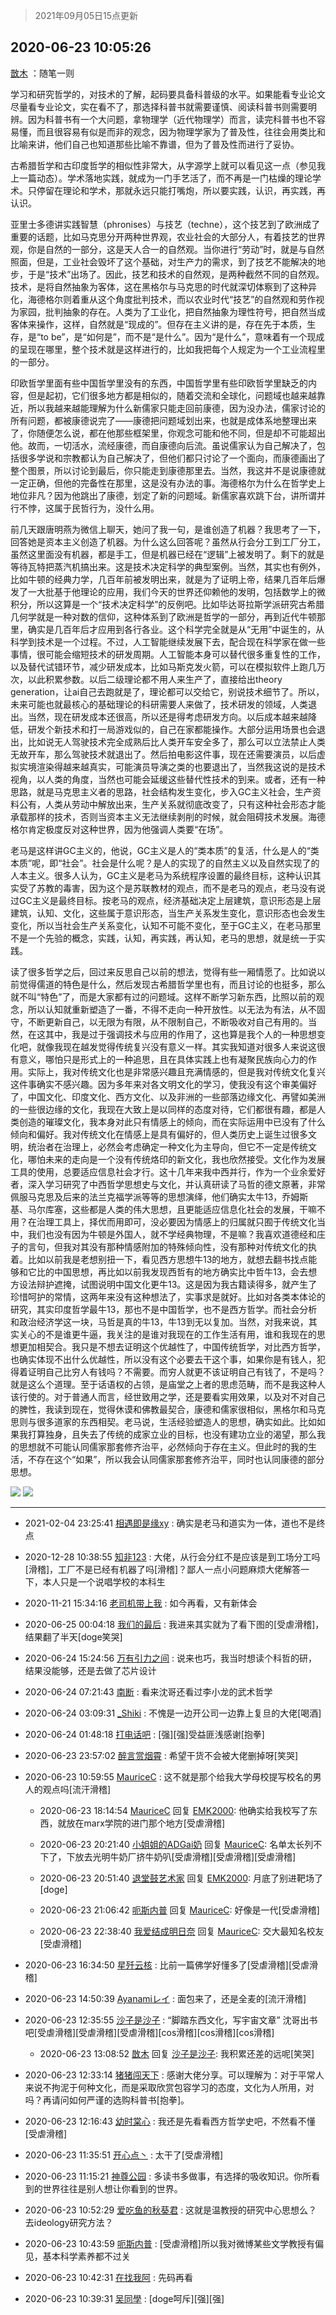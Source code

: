 > 2021年09月05日15点更新
<link rel="stylesheet" href="https://cdn.jsdelivr.net/gh/taotie6/sampleJSON@main/css/photo_show.css">


 ## 2020-06-23 10:05:26 

 [㪚木](https://www.coolapk.com/feed/19750622?shareKey=ZTgwZjEzNTc1MGJmNjEzMTc1NjE~) ：随笔一则

学习和研究哲学的，对技术的了解，起码要具备科普级的水平。如果能看专业论文尽量看专业论文，实在看不了，那选择科普书就需要谨慎、阅读科普书则需要明辨。因为科普书有一个大问题，拿物理学（近代物理学）而言，读完科普书也不容易懂，而且很容易有似是而非的观念<!--break-->，因为物理学家为了普及性，往往会用类比和比喻来讲，他们自己也知道那些比喻不靠谱，但为了普及性而进行了妥协。

古希腊哲学和古印度哲学的相似性非常大，从字源学上就可以看见这一点（参见我上一篇动态）。学术落地实践，就成为一门手艺活了，而不再是一门枯燥的理论学术。只停留在理论和学术，那就永远只能打嘴炮，所以要实践，认识，再实践，再认识。

亚里士多德讲实践智慧（phronises）与技艺（techne），这个技艺到了欧洲成了重要的话题，比如马克思分开两种世界观，农业社会的大部分人，有着技艺的世界观，你是自然的一部分，这是天人合一的自然观。当你进行“劳动”时，就是与自然照面，但是，工业社会毁坏了这个基础，对生产力的需求，到了技艺不能解决的地步，于是“技术”出场了。因此，技艺和技术的自然观，是两种截然不同的自然观。技术，是将自然抽象为客体，这在黑格尔与马克思的时代就深切体察到了这种异化，海德格尔则着重从这个角度批判技术，而以农业时代“技艺”的自然观和劳作视为家园，批判抽象的存在。人类为了工业化，把自然抽象为理性符号，把自然当成客体来操作，这样，自然就是“现成的”。但存在主义讲的是，存在先于本质，生存，是“to be”，是“如何是”，而不是“是什么”。因为“是什么”，意味着有一个现成的呈现在哪里，整个技术就是这样进行的，比如我把每个人规定为一个工业流程里的一部分。

印欧哲学里面有些中国哲学里没有的东西，中国哲学里有些印欧哲学里缺乏的内容，但是起初，它们很多地方都是相似的，随着交流和全球化，问题域也越来越靠近，所以我越来越能理解为什么新儒家只能走回前康德，因为没办法，儒家讨论的所有问题，都被康德说完了——康德把问题域划出来，也就是成体系地整理出来了，你随便怎么说，都在他那些框架里，你观念可能和他不同，但是却不可能超出他。故而，一切活水，流经康德，而自康德向后流。虽说儒家认为自己解决了，包括很多学说和宗教都认为自己解决了，但他们都只讨论了一个面向，而康德画出了整个图景，所以讨论到最后，你只能走到康德那里去。当然，我这并不是说康德就一定正确，但他的完备性在那里，这是没有办法的事。海德格尔为什么在哲学史上地位非凡？因为他跳出了康德，划定了新的问题域。新儒家喜欢跳下台，讲所谓并行不悖，这属于民哲行为，没什么用。

前几天跟唐明燕为微信上聊天，她问了我一句，是谁创造了机器？我思考了一下，回答她是资本主义创造了机器。为什么这么回答呢？虽然从行会分工到工厂分工，虽然这里面没有机器，都是手工，但是机器已经在“逻辑”上被发明了。剩下的就是等待瓦特把蒸汽机搞出来。这是技术决定科学的典型案例。当然，其实也有例外，比如牛顿的经典力学，几百年前被发明出来，就是为了证明上帝，结果几百年后爆发了一大批基于他理论的应用，我们今天的世界还仰赖他的发明，包括数学上的微积分，所以这算是一个“技术决定科学”的反例吧。比如毕达哥拉斯学派研究古希腊几何学就是一种对数的信仰，这种体系到了欧洲是哲学的一部分，再到近代牛顿那里，确实是几百年后才应用到各行各业。这个科学完全就是从“无用”中诞生的，从科学到技术是一个过程。不过，人工智能继续发展下去，配合现在科学家在做一些事情，很可能会缩短技术的研发周期。人工智能本身可以替代很多重复性的工作，以及替代试错环节，减少研发成本，比如马斯克发火箭，可以在模拟软件上跑几万次，以此积累参数。以后二级理论都不用人来生产了，直接给出theory generation，让ai自己去跑就是了，理论都可以交给它，别说技术细节了。所以，未来可能也就最核心的基础理论的科研需要人来做了，技术研发的领域，人类退出。当然，现在研发成本还很高，所以还是得考虑研发方向。以后成本越来越降低，研发个新技术和打一局游戏似的，自己在家都能操作。大部分运用场景也会退出，比如说无人驾驶技术完全成熟后比人类开车安全多了，那么可以立法禁止人类无故开车，那么驾驶技术就退出了。然后拍电影这件事，现在还需要演员，以后虚拟实境渲染得越来越真实，可能演员导演之类的也要退出了，当然我这说的是技术视角，以人类的角度，当然也可能会延缓这些替代性技术的到来。或者，还有一种思路，就是马克思主义者的思路，社会结构发生变化，步入GC主义社会，生产资料公有，人类从劳动中解放出来，生产关系就彻底改变了，只有这种社会形态才能承载那样的技术，否则当资本主义无法继续剥削的时候，就会阻碍技术发展。海德格尔肯定极度反对这种世界，因为他强调人类要“在场”。

老马是这样讲GC主义的，他说，GC主义是人的“类本质”的复活，什么是人的“类本质”呢，即“社会”。社会是什么呢？是人的实现了的自然主义以及自然实现了的人本主义。很多人认为，GC主义是老马为系统程序设置的最终目标，这种认识其实受了苏教的毒害，因为这个是苏联教材的观点，而不是老马的观点，老马没有说过GC主义是最终目标。按老马的观点，经济基础决定上层建筑，意识形态是上层建筑，认知、文化，这些属于意识形态，当生产关系发生变化，意识形态也会发生变化，所以当社会生产关系变化，认知不可能不变化，至于GC主义，在老马那里不是一个先验的概念，实践，认知，再实践，再认知，老马的思想，就是统一于实践。

读了很多哲学之后，回过来反思自己以前的想法，觉得有些一厢情愿了。比如说以前觉得儒道的特色是什么，然后发现古希腊哲学里也有，而且讨论的也挺多，那么就不叫“特色”了，而是大家都有过的问题域。这样不断学习新东西，比照以前的观念，所以认知就重新塑造了一番，不得不走向一种开放性。以无法为有法，从不固守，不断更新自己，以无限为有限，从不限制自己，不断吸收对自己有用的。当然，在这其中，我是过于强调技术与应用的作用了，这也算是我个人的一种思想变化吧，就像我现在越发觉得传统复兴没有意义一样。其实我知道对很多人来说这很有意义，哪怕只是形式上的一种追思，且在具体实践上也有凝聚民族向心力的作用。实际上，我对传统文化也是非常感兴趣且充满情感的，但是我对传统文化复兴这件事确实不感兴趣。因为多年来对各文明文化的学习，使我没有这个审美偏好了，中国文化、印度文化、西方文化、以及非洲的一些部落边缘文化、再譬如美洲的一些很边缘的文化，我现在大致上是以同样的态度对待，它们都很有趣，都是人类创造的璀璨文化，我本身对此只有情感上的倾向，而在实际运用中已没有了什么倾向和偏好。我对传统文化在情感上是具有偏好的，但人类历史上诞生过很多文明，统治者在治理上，必然会考虑确定一种文化为主导向，但它不一定是传统文化，哪怕未来的走向是一个没有传统烙印的新文化，我也欣然接受。文化作为发展工具的使用，总要适应信息社会才行。这十几年来我中西并行，作为一个业余爱好者，深入学习研究了中西哲学思想史与文化，并认真研读了马哲的德文原著，非常佩服马克思及后来的法兰克福学派等等的思想演绎，他们确实太牛13，乔姆斯基、马尔库塞，这些都是人类的伟大思想，且更能适应信息化社会的发展，干嘛不用？在治理工具上，择优而用即可，没必要因为情感上的归属就只囿于传统文化当中，我们也没有因为牛顿是外国人，就不学经典物理，不是嘛？我喜欢道德经和庄子的言句，但我对其没有那种情感附加的特殊倾向性，没有那种对传统文化的执着。比如以前我是老想别扭一下，看见西方思想牛13的地方，就想去翻书找点能够和它比的中国思想，再比如以前我发现西哲有的地方确实比中哲牛13，会去想方设法辩护遮掩，试图说明中国文化更牛13。这是因为我古籍读得多，就产生了珍惜呵护的常情，这两年来没有这种想法了，实事求是就好。比如对各类本体论的研究，其实印度哲学最牛13，那也不是中国哲学，也不是西方哲学。而社会分析和政治经济学这一块，马哲是真的牛13，牛13到无以复加。当然，对我来说，其实关心的不是谁更牛逼，我关注的是谁对我现在的工作生活有用，谁和我现在的思想更加相契合。我只是不想去证明这个优越性了，中国传统哲学，对比西方哲学，也确实体现不出什么优越性，所以没有这个必要去干这个事，如果你是有钱人，犯得着证明自己比穷人有钱吗？不需要。而穷人就更不该证明自己有钱了，不是吗？就是这么个道理。至于话语权的占领，是庙堂之上者的思虑范畴，而不是我这种人该行使的。对于普通人而言，经世致用之学，还是要看实用效果，以及对不对自己的脾性，我读到现在，觉得休谟和佛教最契合，康德和儒家很相似，黑格尔和马克思则与很多道家的东西相契。老马说，生活经验塑造人的思想，确实如此。比如如果我打算独身，且失去了传统的成家立业的目标，也没有建功立业的渴望，那么我的思想就不可能认同儒家那套修齐治平，必然倾向于存在主义。但此时的我的生活，不存在这个“如果”，所以我会认同儒家那套修齐治平，同时也认同康德的部分思想。 

<div class="album">
<img class="img-item" src="https://image.coolapk.com/feed/2019/0507/23/1081091_4670_3689@296x168.gif" />
<img class="img-item" src="https://image.coolapk.com/feed/2019/0507/23/1081091_4665_2811@300x171.gif" />
</div>

 ------- 

- 2021-02-04 23:25:41 [相遇即是缘xy](uid=3570688) : 确实是老马和道实为一体，道也不是终点 

- 2020-12-28 10:38:55 [知非123](uid=3746308) : 大佬，从行会分红不是应该是到工场分工吗[滑稽]，工厂不是已经有机器了吗[滑稽]？鄙人一点小问题麻烦大佬解答一下，本人只是一个说唱学校的本科生 

- 2020-11-21 15:34:16 [老司机带上我](uid=1912353) : 如今再看，又有新体会 

- 2020-06-25 00:04:18 [我们的最后](uid=521676) : 我进来其实就为了看下图的[受虐滑稽]，结果翻了半天[doge笑哭] 

- 2020-06-24 15:24:56 [万有引力之间](uid=791651) : 说来也巧，我当时想读个科哲的研，结果没能够，还是去做了芯片设计 

- 2020-06-24 07:21:43 [南断](uid=1225983) : 看来沈哥还看过李小龙的武术哲学 

- 2020-06-24 03:09:31 [_Shiki](uid=1014851) : 不愧是一边开公司一边靠上复旦的大佬[喝酒] 

- 2020-06-24 01:48:18 [打电话吧](uid=1906112) : [强][强]受益匪浅感谢[抱拳] 

- 2020-06-23 23:57:02 [醉言赏烟霄](uid=1066979) : 希望干货不会被大佬删掉呀[笑哭] 

- 2020-06-23 10:59:55 [MauriceC](uid=2661286) : 这不就是那个给我大学母校提写校名的男人的观点吗[流汗滑稽] 

    - 2020-06-23 18:14:54 [MauriceC](uid=2661286) 回复 [EMK2000](uid=381916): 他确实给我校写了东西，就放在marx学院的进门那个地方[受虐滑稽] 

    - 2020-06-23 20:21:40 [小姐姐的ADGai奶](uid=1701309) 回复 [MauriceC](uid=2661286): 名单太长列不下了，下放去光明牛奶厂挤牛奶叭[受虐滑稽][受虐滑稽][受虐滑稽] 

    - 2020-06-23 20:51:40 [退堂鼓艺术家](uid=2901702) 回复 [EMK2000](uid=381916): 月底了别进靶场了[doge] 

    - 2020-06-23 21:06:42 [呃斯内普](uid=3032124) 回复 [MauriceC](uid=2661286): 好像是一代[受虐滑稽] 

    - 2020-06-23 22:38:40 [我爱结成明日奈](uid=1772977) 回复 [MauriceC](uid=2661286): 交大最知名校友[受虐滑稽] 

- 2020-06-23 16:34:50 [星歼云核](uid=766940) : 比前一篇佛学好懂多了[受虐滑稽][受虐滑稽] 

- 2020-06-23 14:50:39 [Ayanamiレイ](uid=3358558) : 面包来了，还是全麦的[流汗滑稽] 

- 2020-06-23 12:35:55 [沙子是沙子](uid=779662) : “脚踏东西文化，写宇宙文章”
沈哥出书吧[受虐滑稽][受虐滑稽][受虐滑稽][cos滑稽][cos滑稽][cos滑稽] 

    - 2020-06-23 13:08:52 [㪚木](uid=1081091) 回复 [沙子是沙子](uid=779662): 我积累还差的远呢[笑哭] 

- 2020-06-23 12:33:14 [猪猪闯天下](uid=1009533) : 感谢大佬分享。可以理解为：对于平常人来说不拘泥于何种文化，而是采取欣赏包容学习的态度，文化为人所用，对吗？再请问如何严谨的选购科普书[抱拳]。 

- 2020-06-23 12:16:43 [幼时棠心](uid=1017379) : 我还是先看看西方哲学史吧，不然看不懂[受虐滑稽] 

- 2020-06-23 11:35:51 [开心点丶](uid=646709) : 太干了[受虐滑稽] 

- 2020-06-23 11:15:21 [神尊公园](uid=632888) : 多读书多做事，有选择的吸收知识。你所看到的世界往往是别人想让你看到的世界。 

- 2020-06-23 10:52:29 [爱吃鱼的秋葵君](uid=1197189) : 这就是温教授的研究中心思想么？去ideology研究方法？ 

- 2020-06-23 10:43:59 [呃斯内普](uid=3032124) : [受虐滑稽]所以我对微博某些文学教授有偏见，基本科学素养都不过关 

- 2020-06-23 10:42:31 [在找我阿](uid=3294036) : 先码再看 

- 2020-06-23 10:39:31 [吴同學](uid=1320218) : [doge呵斥][强][强] 


